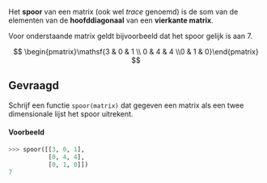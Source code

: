 Het **spoor** van een matrix (ook wel *trace* genoemd) is de som van de elementen van de **hoofddiagonaal** van een **vierkante matrix**.

Voor onderstaande matrix geldt bijvoorbeeld dat het spoor gelijk is aan 7.

$$
    \begin{pmatrix}\mathsf{3 & 0 & 1 \\ 0 & 4 & 4 \\0 & 1 & 0}\end{pmatrix}
$$

## Gevraagd
Schrijf een functie `spoor(matrix)` dat gegeven een matrix als een twee dimensionale lijst het spoor uitrekent.

#### Voorbeeld

```python
>>> spoor([[3, 0, 1], 
           [0, 4, 4], 
           [0, 1, 0]])
7
```